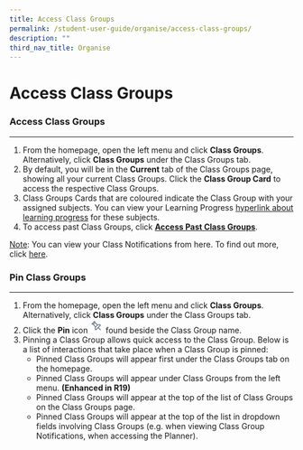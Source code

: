 ```yaml
---
title: Access Class Groups
permalink: /student-user-guide/organise/access-class-groups/
description: ""
third_nav_title: Organise
---
```

<h1>Access Class Groups</h1>

<h3>Access Class Groups</h3>
<hr>
<ol>
    <li>From the homepage, open the left menu and click <strong>Class Groups</strong>. Alternatively, click <strong>Class Groups</strong> under the Class Groups tab.</li>
    <li>By default, you will be in the <strong>Current</strong> tab of the Class Groups page, showing all your current Class Groups. Click the <strong>Class Group Card</strong> to access the respective Class Groups.</li>
    <li>Class Groups Cards that are coloured indicate the Class Group with your assigned subjects. You can view your Learning Progress <a href="[hyperlink about learning progress]">hyperlink about learning progress</a> for these subjects.</li>
    <li>To access past Class Groups, click <a href="https://docs.learning.moe.edu.sg/sls-user-guide/vle/student/ClassGroups/AccessPastClassGroups.html"><strong>Access Past Class Groups</strong></a>.</li>
</ol>

<p><u>Note</u>: You can view your Class Notifications from here. To find out more, click <a href="[hyperlink class group notifications page]">here</a>.</p>

<h3>Pin Class Groups</h3>
<hr>
<ol>
    <li>From the homepage, open the left menu and click <strong>Class Groups</strong>. Alternatively, click <strong>Class Groups</strong> under the Class Groups tab.</li>
    <li>Click the <strong>Pin</strong> icon <img style="width:1.5rem; display: inline;" src="/images/Icons/Pin24.svg"> found beside the Class Group name.</li>
    <li>Pinning a Class Group allows quick access to the Class Group. Below is a list of interactions that take place when a Class Group is pinned:
        <ul>
            <li>Pinned Class Groups will appear first under the Class Groups tab on the homepage.</li>
            <li>Pinned Class Groups will appear under Class Groups from the left menu. <strong>(Enhanced in R19)</strong></li>
            <li>Pinned Class Groups will appear at the top of the list of Class Groups on the Class Groups page.</li>
            <li>Pinned Class Groups will appear at the top of the list in dropdown fields involving Class Groups (e.g. when viewing Class Group Notifications, when accessing the Planner).</li>
        </ul>
    </li>
</ol>